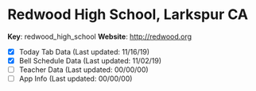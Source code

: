 # Redwood High School, Larkspur CA

**Key**: redwood_high_school
**Website**: http://redwood.org

 - [X] Today Tab Data (Last updated: 11/16/19)
 - [X] Bell Schedule Data (Last updated: 11/02/19)
 - [ ] Teacher Data (Last updated: 00/00/00)
 - [ ] App Info (Last updated: 00/00/00)